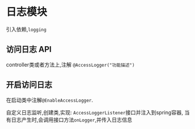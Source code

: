 # 日志模块
引入依赖,`logging`

## 访问日志 API
controller类或者方法上,注解 `@AccessLogger("功能描述")`

## 开启访问日志
在启动类中注解`@EnableAccessLogger`.

自定义日志监听,创建类,实现: ``AccessLoggerListener``接口并注入到spring容器,
当有日志产生时,会调用接口方法`onLogger`,并传入日志信息

